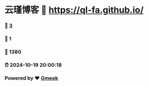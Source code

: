 # 云瑾博客 :link: https://ql-fa.github.io/ 
### :page_facing_up: [3](https://ql-fa.github.io//tag.html) 
### :speech_balloon: 1 
### :hibiscus: 1380 
### :alarm_clock: 2024-10-19 20:00:18 
### Powered by :heart: [Gmeek](https://github.com/Meekdai/Gmeek)
